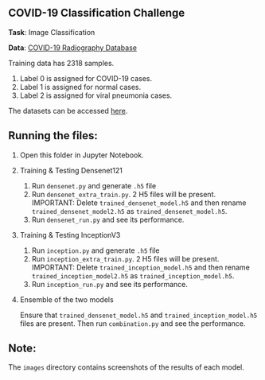 ## COVID-19 Classification Challenge

**Task**: Image Classification

**Data**: [COVID-19 Radiography Database](https://www.kaggle.com/datasets/tawsifurrahman/covid19-radiography-database)

Training data has 2318 samples.
1. Label 0 is assigned for COVID-19 cases.
2. Label 1 is assigned for normal cases.
3. Label 2 is assigned for viral pneumonia cases.

The datasets can be accessed [here](https://drive.google.com/drive/folders/1pSHVwZQvvGrJjcxgszOMCGfM65DE4ZL1?usp=sharing).

## Running the files:

1. Open this folder in Jupyter Notebook.

1. Training & Testing Densenet121
	1. Run `densenet.py` and generate `.h5` file
	1. Run `densenet_extra_train.py`. 2 H5 files will be present. IMPORTANT: Delete `trained_densenet_model.h5` and then rename
	    `trained_densenet_model2.h5` as `trained_densenet_model.h5`.
	1. Run `densenet_run.py` and see its performance.

1. Training & Testing InceptionV3
	1. Run `inception.py` and generate `.h5` file
	1. Run `inception_extra_train.py`. 2 H5 files will be present. IMPORTANT: Delete `trained_inception_model.h5` and then rename
	    `trained_inception_model2.h5` as `trained_inception_model.h5`.
	1. Run `inception_run.py` and see its performance.

1. Ensemble of the two models

	Ensure that `trained_densenet_model.h5` and `trained_inception_model.h5` files are present. Then run `combination.py` and see the
	performance.

## Note:
The `images` directory contains screenshots of the results of each model.
